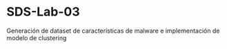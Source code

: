 # SDS-Lab-03
Generación de dataset de características de malware e implementación de modelo de clustering
